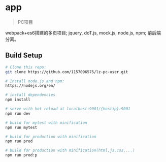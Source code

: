 ﻿# app

> PC项目

webpack+es6搭建的多页项目; jquery, doT.js, mock.js, node.js, npm; 前后端分离。

## Build Setup

``` bash
# Clone this repo:
git clone https://github.com/1157096575/lz-pc-user.git

# Install node.js and npm:
https://nodejs.org/en/

# install dependencies
npm install

# serve with hot reload at localhost:9001/{hostip}:9001
npm run dev

# build for mytest with minification
npm run mytest

# build for production with minification
npm run prod

# build for production with minification(html,js,css....)
npm run prod:p
```